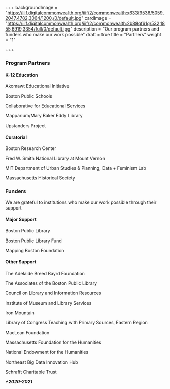 +++
backgroundImage = "https://iiif.digitalcommonwealth.org/iiif/2/commonwealth:x633f9536/5059,2047,4782,3064/1200,/0/default.jpg"
cardImage = "https://iiif.digitalcommonwealth.org/iiif/2/commonwealth:2b88qf61q/532,1855,6919,3354/full/0/default.jpg"
description = "Our program partners and funders who make our work possible"
draft = true
title = "Partners"
weight = "1"

+++
### **Program Partners**

#### **K-12 Education**

Akomawt Educational Initiative

Boston Public Schools

Collaborative for Educational Services

Mapparium/Mary Baker Eddy Library

Upstanders Project

#### **Curatorial**

Boston Research Center

Fred W. Smith National Library at Mount Vernon

MIT Department of Urban Studies & Planning, Data + Feminism Lab

Massachusetts Historical Society

### **Funders**

We are grateful to institutions who make our work possible through their support

#### **Major Support**

Boston Public Library

Boston Public Library Fund

Mapping Boston Foundation

#### **Other Support**

The Adelaide Breed Bayrd Foundation

The Associates of the Boston Public Library

Council on Library and Information Resources

Institute of Museum and Library Services

Iron Mountain

Library of Congress Teaching with Primary Sources, Eastern Region

MacLean Foundation

Massachusetts Foundation for the Humanities

National Endowment for the Humanities

Northeast Big Data Innovation Hub

Schrafft Charitable Trust

**_*2020-2021_**